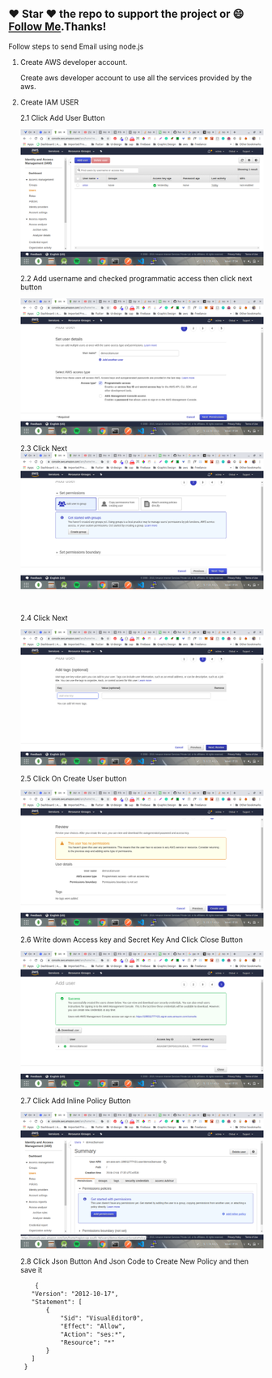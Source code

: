## :heart: Star :heart: the repo to support the project or :smile:[Follow Me](https://github.com/harsh6768).Thanks!



Follow steps to send Email using node.js

1. Create AWS developer account.
   
   Create aws developer account to use all the services provided by the aws.
   
2. Create IAM USER
   
   2.1 Click Add User Button 
   
   <img src="https://github.com/harsh6768/upload-file-s3/blob/master/Images/Screenshot%20from%202019-12-04%2017-34-21.png" alt="">
   
   
   2.2 Add username and checked programmatic access then click next button
   
   <img src="https://github.com/harsh6768/upload-file-s3/blob/master/Images/Screenshot%20from%202019-12-04%2017-34-52.png" alt="">
   <br>
   
   
   2.3 Click Next
   <img src="   https://github.com/harsh6768/upload-file-s3/blob/master/Images/Screenshot%20from%202019-12-04%2017-35-02.png" alt="">
   
   <br>
   
   2.4 Click Next
   
    <img src="https://github.com/harsh6768/upload-file-s3/blob/master/Images/Screenshot%20from%202019-12-04%2017-35-13.png" alt="">
    <br>
    
   2.5 Click On Create User button
   
   <img src="https://github.com/harsh6768/upload-file-s3/blob/master/Images/Screenshot%20from%202019-12-04%2017-35-22.png" alt="">
   <br>
   
   2.6 Write down Access key and Secret Key And Click Close Button
   
   <img src="https://github.com/harsh6768/upload-file-s3/blob/master/Images/Screenshot%20from%202019-12-04%2017-35-37.png" alt="">
   <br>
   
   
   2.7  Click  Add Inline Policy Button
   
    <img src="https://github.com/harsh6768/upload-file-s3/blob/master/Images/Screenshot%20from%202019-12-04%2017-35-58.png" alt="">
    <br>
    
    
   2.8 Click Json Button And Json Code to Create New Policy and then save it
   
   
           {
          "Version": "2012-10-17",
          "Statement": [
              {
                  "Sid": "VisualEditor0",
                  "Effect": "Allow",
                  "Action": "ses:*",
                  "Resource": "*"
              }
          ]
        }
   
   
